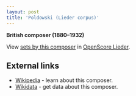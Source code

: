 ```yaml
---
layout: post
title: 'Poldowski (Lieder corpus)'
---
```


__British composer (1880–1932)__

View [sets by this composer] in [OpenScore Lieder].

[sets by this composer]: https://musescore.com/openscore-lieder-corpus/sets?order=title&text=Poldowski
[OpenScore Lieder]: https://musescore.com/openscore-lieder-corpus

## External links

- [Wikipedia] - learn about this composer.
- [Wikidata] - get data about this composer.

[Wikipedia]: https://en.wikipedia.org/wiki/Poldowski
[Wikidata]: https://www.wikidata.org/wiki/Q4107299
